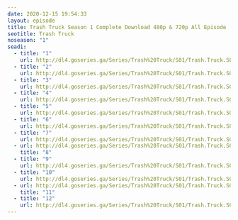 ```yaml
---
date: 2020-12-15 19:54:33
layout: episode
title: Trash Truck Season 1 Complete Download 480p & 720p All Episode
seotitle: Trash Truck
noseason: "1"
seadi:
  - title: "1"
    url: http://dl4.goseries.ga/Series/Trash%20Truck/S01/Trash.Truck.S01E01.480p.WEBRip.x264.TagName.mkv
  - title: "2"
    url: http://dl4.goseries.ga/Series/Trash%20Truck/S01/Trash.Truck.S01E02.480p.WEBRip.x264.TagName.mkv
  - title: "3"
    url: http://dl4.goseries.ga/Series/Trash%20Truck/S01/Trash.Truck.S01E03.480p.WEBRip.x264.TagName.mkv
  - title: "4"
    url: http://dl4.goseries.ga/Series/Trash%20Truck/S01/Trash.Truck.S01E04.480p.WEBRip.x264.TagName.mkv
  - title: "5"
    url: http://dl4.goseries.ga/Series/Trash%20Truck/S01/Trash.Truck.S01E05.480p.WEBRip.x264.TagName.mkv
  - title: "6"
    url: http://dl4.goseries.ga/Series/Trash%20Truck/S01/Trash.Truck.S01E06.480p.WEBRip.x264.TagName.mkv
  - title: "7"
    url: http://dl4.goseries.ga/Series/Trash%20Truck/S01/Trash.Truck.S01E07.480p.WEBRip.x264.TagName.mkv
  - url: http://dl4.goseries.ga/Series/Trash%20Truck/S01/Trash.Truck.S01E08.480p.WEBRip.x264.TagName.mkv
    title: "8"
  - title: "9"
    url: http://dl4.goseries.ga/Series/Trash%20Truck/S01/Trash.Truck.S01E09.480p.WEBRip.x264.TagName.mkv
  - title: "10"
    url: http://dl4.goseries.ga/Series/Trash%20Truck/S01/Trash.Truck.S01E10.480p.WEBRip.x264.TagName.mkv
  - url: http://dl4.goseries.ga/Series/Trash%20Truck/S01/Trash.Truck.S01E11.480p.WEBRip.x264.TagName.mkv
    title: "11"
  - title: "12"
    url: http://dl4.goseries.ga/Series/Trash%20Truck/S01/Trash.Truck.S01E12.480p.WEBRip.x264.TagName.mkv
---
```

